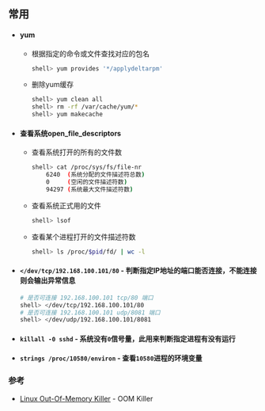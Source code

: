 ## 常用

* #### yum

    * 根据指定的命令或文件查找对应的包名
        ```bash
        shell> yum provides '*/applydeltarpm'
        ```
    * 删除yum缓存
        ```bash
        shell> yum clean all
        shell> rm -rf /var/cache/yum/*
        shell> yum makecache
        ```

* #### 查看系统open_file_descriptors
    
    * 查看系统打开的所有的文件数
        ```bash
        shell> cat /proc/sys/fs/file-nr
            6240  (系统分配的文件描述符总数)
            0     (空闲的文件描述符数)
            94297 (系统最大文件描述符数)
        ```
    * 查看系统正式用的文件
        ```bash
        shell> lsof
        ```
    * 查看某个进程打开的文件描述符数
        ```bash
        shell> ls /proc/$pid/fd/ | wc -l
        ```

* #### `</dev/tcp/192.168.100.101/80` - 判断指定IP地址的端口能否连接，不能连接则会输出异常信息

    ```bash
    # 是否可连接 192.168.100.101 tcp/80 端口
    shell> </dev/tcp/192.168.100.101/80
    # 是否可连接 192.168.100.101 udp/8081 端口
    shell> </dev/udp/192.168.100.101/8081
    ```

* #### `killall -0 sshd` - 系统没有`0`信号量，此用来判断指定进程有没有运行

* #### `strings /proc/10580/environ` - 查看`10580`进程的环境变量

### 参考

* [Linux Out-Of-Memory Killer](https://rakeshjain-devops.medium.com/linux-out-of-memory-killer-31e477a45759) - OOM Killer


